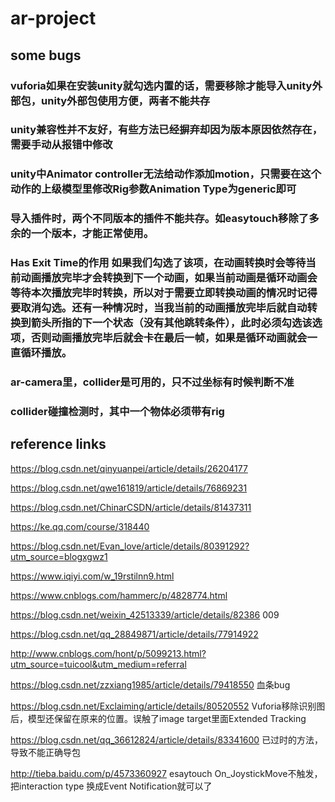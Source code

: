 # ar-project

## some bugs

### vuforia如果在安装unity就勾选内置的话，需要移除才能导入unity外部包，unity外部包使用方便，两者不能共存
### unity兼容性并不友好，有些方法已经摒弃却因为版本原因依然存在，需要手动从报错中修改
### unity中Animator controller无法给动作添加motion，只需要在这个动作的上级模型里修改Rig参数Animation Type为generic即可
### 导入插件时，两个不同版本的插件不能共存。如easytouch移除了多余的一个版本，才能正常使用。
### Has Exit Time的作用 如果我们勾选了该项，在动画转换时会等待当前动画播放完毕才会转换到下一个动画，如果当前动画是循环动画会等待本次播放完毕时转换，所以对于需要立即转换动画的情况时记得要取消勾选。还有一种情况时，当我当前的动画播放完毕后就自动转换到箭头所指的下一个状态（没有其他跳转条件），此时必须勾选该选项，否则动画播放完毕后就会卡在最后一帧，如果是循环动画就会一直循环播放。
### ar-camera里，collider是可用的，只不过坐标有时候判断不准
### collider碰撞检测时，其中一个物体必须带有rig

## reference links
https://blog.csdn.net/qinyuanpei/article/details/26204177

https://blog.csdn.net/qwe161819/article/details/76869231

https://blog.csdn.net/ChinarCSDN/article/details/81437311

https://ke.qq.com/course/318440

https://blog.csdn.net/Evan_love/article/details/80391292?utm_source=blogxgwz1

https://www.iqiyi.com/w_19rstilnn9.html

https://www.cnblogs.com/hammerc/p/4828774.html

https://blog.csdn.net/weixin_42513339/article/details/82386	009

https://blog.csdn.net/qq_28849871/article/details/77914922

http://www.cnblogs.com/hont/p/5099213.html?utm_source=tuicool&utm_medium=referral

https://blog.csdn.net/zzxiang1985/article/details/79418550 血条bug

https://blog.csdn.net/Exclaiming/article/details/80520552 Vuforia移除识别图后，模型还保留在原来的位置。误触了image target里面Extended Tracking

https://blog.csdn.net/qq_36612824/article/details/83341600 已过时的方法，导致不能正确导包

http://tieba.baidu.com/p/4573360927 esaytouch On_JoystickMove不触发，把interaction type 换成Event Notification就可以了
